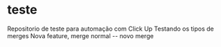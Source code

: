 # teste

Repositorio de teste para automação com Click Up
Testando os tipos de merges
Nova feature, merge normal
-- novo merge
